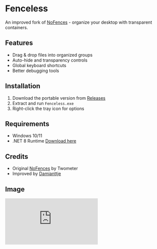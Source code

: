 # Fenceless

An improved fork of [NoFences](https://github.com/Twometer/NoFences) - organize your desktop with transparent containers.

## Features

- Drag & drop files into organized groups
- Auto-hide and transparency controls
- Global keyboard shortcuts
- Better debugging tools

## Installation

1. Download the portable version from [Releases](https://codeberg.org/Wavestorm/Fenceless/releases)
2. Extract and run `Fenceless.exe`
3. Right-click the tray icon for options

## Requirements

- Windows 10/11
- .NET 8 Runtime [Download here](https://dotnet.microsoft.com/en-us/download/dotnet/thank-you/runtime-desktop-8.0.0-windows-x64-installer)

## Credits

- Original [NoFences](https://github.com/Twometer/NoFences) by Twometer
- Improved by [Damianttje](https://github.com/Damianttje)

## Image
![Alt Text](https://d.damians.space/view/raw.php?id=ec4e82571de639ee.png)
